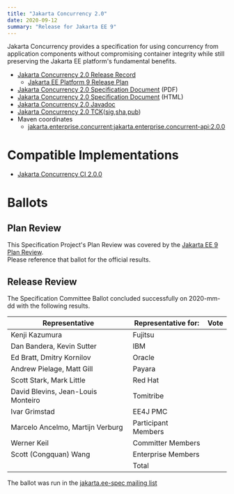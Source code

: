 ```yaml
---
title: "Jakarta Concurrency 2.0"
date: 2020-09-12
summary: "Release for Jakarta EE 9"
---
```

Jakarta Concurrency provides a specification for using concurrency from application components without compromising container integrity while still preserving the Jakarta EE platform's fundamental benefits.

* [Jakarta Concurrency 2.0 Release Record](https://projects.eclipse.org/projects/ee4j.cu/releases/2.0.0)
  * [Jakarta EE Platform 9 Release Plan](https://eclipse-ee4j.github.io/jakartaee-platform/jakartaee9/JakartaEE9ReleasePlan)
* [Jakarta Concurrency 2.0 Specification Document](./concurrency-spec-2.0.pdf) (PDF)
* [Jakarta Concurrency 2.0 Specification Document](./concurrency-spec-2.0.html) (HTML)
* [Jakarta Concurrency 2.0 Javadoc](./apidocs)
* [Jakarta Concurrency 2.0 TCK](https://download.eclipse.org/jakartaee/concurrency/2.0/jakarta-concurrency-tck-2.0.0.zip)([sig](https://download.eclipse.org/jakartaee/concurrency/2.0/jakarta-concurrency-tck-2.0.0.zip.sig),[sha](https://download.eclipse.org/jakartaee/concurrency/2.0/jakarta-concurrency-tck-2.0.0.zip.sha256),[pub](https://raw.githubusercontent.com/jakartaee/specification-committee/master/jakartaee-spec-committee.pub))
* Maven coordinates
  * [jakarta.enterprise.concurrent:jakarta.enterprise.concurrent-api:2.0.0](https://search.maven.org/artifact/jakarta.enterprise.concurrent/jakarta.enterprise.concurrent-api/2.0.0/jar)


# Compatible Implementations

* [Jakarta Concurrency CI 2.0.0](https://jakarta.oss.sonatype.org/service/local/repo_groups/staging/content/org/glassfish/jakarta.enterprise.concurrent/2.0.0/jakarta.enterprise.concurrent-2.0.0.jar)

# Ballots

## Plan Review

[//]: # (For Jakarta EE 9, the Platform Plan Review covered 95% of the Specification Projects.  For those Projects, just use the following statement in this Plan Review section:)

This Specification Project's Plan Review was covered by the [Jakarta EE 9 Plan Review](https://jakarta.ee/specifications/platform/9/).  
Please reference that ballot for the official results.

[//]: # (If your Project was required to do a standalone Plan Review...  You'll need to perform an official Plan Review ballot and record the results here.)

## Release Review

The Specification Committee Ballot concluded successfully on 2020-mm-dd with the following results.

| Representative                                 | Representative for: | Vote |
|------------------------------------------------|---------------------|------|
| Kenji Kazumura                                 | Fujitsu             |      |
| Dan Bandera, Kevin Sutter                      | IBM                 |      |
| Ed Bratt, Dmitry Kornilov                      | Oracle              |      |
| Andrew Pielage, Matt Gill                      | Payara              |      |
| Scott Stark, Mark Little                       | Red Hat             |      |
| David Blevins, Jean-Louis Monteiro             | Tomitribe           |      |
| Ivar Grimstad                                  | EE4J PMC            |      |
| Marcelo Ancelmo, Martijn Verburg               | Participant Members |      |
| Werner Keil                                    | Committer Members   |      |
| Scott (Congquan) Wang                          | Enterprise Members  |      |
|                                                | Total               |      |

The ballot was run in the [jakarta.ee-spec mailing list]()
